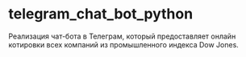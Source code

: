 # telegram_chat_bot_python

Реализация чат-бота в Телеграм, который предоставляет онлайн котировки всех компаний из промышленного индекса Dow Jones.
